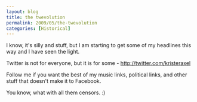 ```yaml
---
layout: blog
title: the twevolution
permalink: 2009/05/the-twevolution
categories: [Historical]
---
```


<p>I know, it's silly and stuff, but I am starting to get some of my headlines this way and I have seen the light.</p>
<p>Twitter is not for everyone, but it is for some - <a href="http://twitter.com/kristeraxel" title="http://twitter.com/kristeraxel">http://twitter.com/kristeraxel</a></p>
<p>Follow me if you want the best of my music links, political links, and other stuff that doesn't make it to Facebook.</p>
<p>You know, what with all them censors. :)</p>
